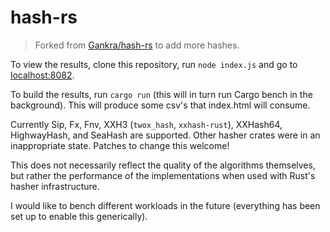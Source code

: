 # hash-rs

> Forked from [Gankra/hash-rs](https://github.com/Gankra/hash-rs) to add more hashes.

To view the results, clone this repository, run `node index.js` and go to [localhost:8082](http://localhost:8082).

To build the results, run `cargo run` (this will in turn run Cargo bench in the background).
This will produce some csv's that index.html will consume.

Currently Sip, Fx, Fnv, XXH3 (`twox_hash`, `xxhash-rust`), XXHash64, HighwayHash, and SeaHash are supported. Other hasher crates were in an inappropriate state.
Patches to change this welcome!

This does not necessarily reflect the quality of the algorithms themselves, but rather the performance
of the implementations when used with Rust's hasher infrastructure.

I would like to bench different workloads in the future (everything has been set up to enable this generically).
